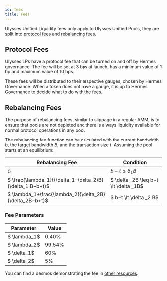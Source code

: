 ```yaml
---
id: fees
title: Fees
---
```


[//]: # (TODO: Add visuals examples)
[//]: # (TODO: Explain positive/negative fee situations and how arbitrageurs can take of advantagement of it)

Ulysses Unified Liquidity fees only apply to Ulysses Unified Pools, they are split into [protocol fees](#protocol-fees) and [rebalancing fees](#rebalancing-fees).

## Protocol Fees

Ulysses LPs have a protocol fee that can be turned on and off by Hermes governance. The fee will be set at 3 bps at launch, has a minimum value of 1 bp and maximum value of 10 bps.

These fees will be distributed to their respective gauges, chosen by Hermes Governance. When a token does not have a gauge, it is up to Hermes Governance to decide what to do with the fees.

## Rebalancing Fees

The purpose of rebalancing fees, similar to slippage in a regular AMM, is to ensure that pools are not depleted and there is always liquidity available for normal protocol operations in any pool.

The rebalancing fee function can be calculated with the current bandwidth $b$, the target bandwidth $B$, and the transaction size $t$. Assuming the pool starts at an equilibrium:

| Rebalancing Fee                                             | Condition                               |
|-------------------------------------------------------------|-----------------------------------------|
| 0                                                           | $b−t \leq \delta _1B$                   |
| $ \frac{\lambda_1}{(\delta_1−\delta_2​)B​​}(\delta_1 B−b+t)$   | $ \delta _2​B \leq b−t \lt \delta _1​B​$   |
| $ \lambda_1+\frac{\lambda_2}{\delta_2​B​​}(\delta_2​B−b+t)$     | $ b−t \lt \delta _2 ​B​​$                  |

### Fee Parameters

| Parameter      | Value  |
|----------------|--------|
| $ \lambda_1$   | 0.40%  |
| $ \lambda_2$   | 99.54% |
| $ \delta_1$    | 60%    |
| $ \delta_2$    | 5%     |

You can find a desmos demonstrating the fee in [other resources](../resources/other).
